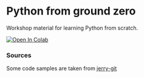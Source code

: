 # Python from ground zero

Workshop material for learning Python from scratch.

[![Open In Colab](https://colab.research.google.com/assets/colab-badge.svg)](https://colab.research.google.com/github/alpoktem/python-workshop/blob/main/python_from_ground_zero.ipynb)  

### Sources

Some code samples are taken from [jerry-git](https://github.com/jerry-git/learn-python3)
